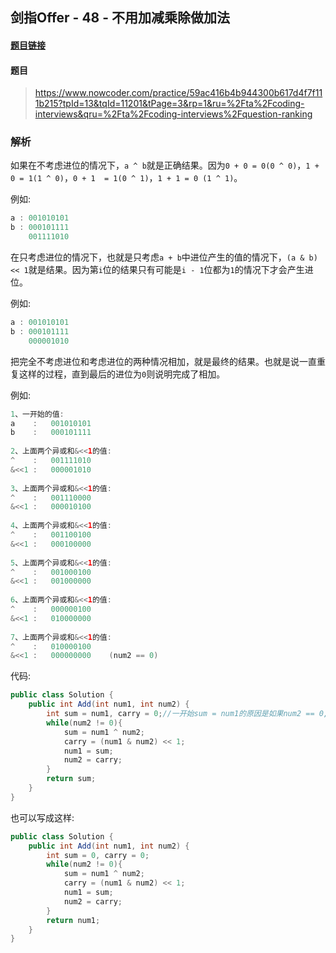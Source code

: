 ## 剑指Offer - 48 - 不用加减乘除做加法

#### [题目链接](https://www.nowcoder.com/practice/59ac416b4b944300b617d4f7f111b215?tpId=13&tqId=11201&tPage=3&rp=1&ru=%2Fta%2Fcoding-interviews&qru=%2Fta%2Fcoding-interviews%2Fquestion-ranking)

#### 题目

> https://www.nowcoder.com/practice/59ac416b4b944300b617d4f7f111b215?tpId=13&tqId=11201&tPage=3&rp=1&ru=%2Fta%2Fcoding-interviews&qru=%2Fta%2Fcoding-interviews%2Fquestion-ranking

### 解析

如果在不考虑进位的情况下，`a ^ b`就是正确结果。因为`0 + 0 = 0(0 ^ 0)`，`1 + 0 = 1(1 ^ 0)`，`0 + 1  = 1(0 ^ 1)`，`1 + 1 = 0 (1 ^ 1)`。

例如:

```java
a : 001010101
b : 000101111
    001111010
```

在只考虑进位的情况下，也就是只考虑`a + b`中进位产生的值的情况下，`(a & b) << 1`就是结果。因为第`i`位的结果只有可能是`i - 1`位都为`1`的情况下才会产生进位。

例如:

```java
a : 001010101
b : 000101111
    000001010
```

把完全不考虑进位和考虑进位的两种情况相加，就是最终的结果。也就是说一直重复这样的过程，直到最后的进位为`0`则说明完成了相加。

例如:

```java
1、一开始的值:
a    :   001010101
b    :   000101111
    
2、上面两个异或和&<<1的值:
^    :   001111010
&<<1 :   000001010
    
3、上面两个异或和&<<1的值:
^    :   001110000
&<<1 :   000010100
    
4、上面两个异或和&<<1的值:
^    :   001100100
&<<1 :   000100000
    
5、上面两个异或和&<<1的值:
^    :   001000100
&<<1 :   001000000
    
6、上面两个异或和&<<1的值:
^    :   000000100
&<<1 :   010000000
    
7、上面两个异或和&<<1的值:
^    :   010000100
&<<1 :   000000000    (num2 == 0)
```

代码:

```java
public class Solution {
    public int Add(int num1, int num2) {
        int sum = num1, carry = 0;//一开始sum = num1的原因是如果num2 == 0,后面我直接返回sum，而不是num1
        while(num2 != 0){
            sum = num1 ^ num2;
            carry = (num1 & num2) << 1;
            num1 = sum;
            num2 = carry;
        }
        return sum;
    }
}
```

也可以写成这样:

```java
public class Solution {
    public int Add(int num1, int num2) {
        int sum = 0, carry = 0;
        while(num2 != 0){
            sum = num1 ^ num2;
            carry = (num1 & num2) << 1;
            num1 = sum;
            num2 = carry;
        }
        return num1;
    }
}
```

